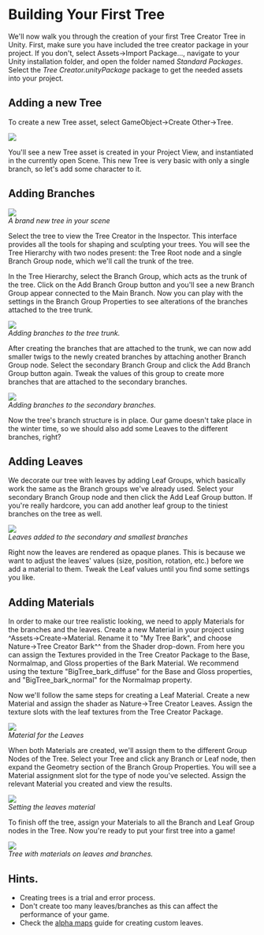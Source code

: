 Building Your First Tree
========================


We'll now walk you through the creation of your first Tree Creator Tree in Unity.  First, make sure you have included the tree creator package in your project. If you don't, select <span class=menu>Assets->Import Package...</span>, navigate to your Unity installation folder, and open the folder named _Standard Packages_. Select the _Tree Creator.unityPackage_ package to get the needed assets into your project.

Adding a new Tree
-----------------

To create a new <span class=keyword>Tree</span> asset, select <span class=menu>GameObject->Create Other->Tree</span>.

![](http://docwiki.hq.unity3d.com/uploads/Main/TreeCreator-CreatingBasic.png)  

You'll see a new Tree asset is created in your Project View, and instantiated in the currently open Scene. This new Tree is very basic with only a single branch, so let's add some character to it.

Adding Branches
---------------


![](http://docwiki.hq.unity3d.com/uploads/Main/TreeCreator-BasicBranch.png)  
_A brand new tree in your scene_

Select the tree to view the <span class=keyword>Tree Creator</span> in the <span class=keyword>Inspector</span>.  This interface provides all the tools for shaping and sculpting your trees. You will see the <span class=keyword>Tree Hierarchy</span> with two nodes present: the <span class=keyword>Tree Root</span> node and a single <span class=keyword>Branch Group</span> node, which we'll call the trunk of the tree.



In the <span class=keyword>Tree Hierarchy</span>, select the <span class=keyword>Branch Group</span>, which acts as the trunk of the tree. Click on the <span class=keyword>Add Branch Group</span> button and you'll see a new <span class=keyword>Branch Group</span> appear connected to the Main Branch. Now you can play with the settings in the <span class=keyword>Branch Group Properties</span> to see alterations of the branches attached to the tree trunk.

![](http://docwiki.hq.unity3d.com/uploads/Main/TreeCreator-AddingBranches1.png)  
_Adding branches to the tree trunk._

After creating the branches that are attached to the trunk, we can now add smaller twigs to the newly created branches by attaching another <span class=keyword>Branch Group</span> node. Select the secondary <span class=keyword>Branch Group</span> and click the <span class=keyword>Add Branch Group</span> button again. Tweak the values of this group to create more branches that are attached to the secondary branches.

![](http://docwiki.hq.unity3d.com/uploads/Main/TreeCreator-AddingBranches2.png)  
_Adding branches to the secondary branches._

Now the tree's branch structure is in place.  Our game doesn't take place in the winter time, so we should also add some <span class=keyword>Leaves</span> to the different branches, right?

Adding Leaves
-------------


We decorate our tree with leaves by adding <span class=keyword>Leaf Groups</span>, which basically work the same as the Branch groups we've already used.  Select your secondary Branch Group node and then click the <span class=keyword>Add Leaf Group</span> button.  If you're really hardcore, you can add another leaf group to the tiniest branches on the tree as well.

![](http://docwiki.hq.unity3d.com/uploads/Main/TreeCreator-AddingLeaves.png)  
_Leaves added to the secondary and smallest branches_

Right now the leaves are rendered as opaque planes. This is because we want to adjust the leaves' values (size, position, rotation, etc.) before we add a material to them. Tweak the Leaf values until you find some settings you like.

Adding Materials
----------------

In order to make our tree realistic looking, we need to apply <span class=keyword>Materials</span> for the branches and the leaves. Create a new Material in your project using ^Assets->Create->Material<span class=menu>.  Rename it to "My Tree Bark", and choose </span>Nature->Tree Creator Bark^^ from the Shader drop-down. From here you can assign the <span class=keyword>Textures</span> provided in the Tree Creator Package to the Base, Normalmap, and Gloss properties of the Bark Material.  We recommend using the texture "BigTree_bark_diffuse" for the Base and Gloss properties, and "BigTree_bark_normal" for the Normalmap property.

Now we'll follow the same steps for creating a Leaf Material.  Create a new Material and assign the shader as <span class=menu>Nature->Tree Creator Leaves</span>.  Assign the texture slots with the leaf textures from the Tree Creator Package.

![](http://docwiki.hq.unity3d.com/uploads/Main/TreeCreator-LeavesMaterial.png)  
_Material for the Leaves_

When both Materials are created, we'll assign them to the different Group Nodes of the Tree.  Select your Tree and click any Branch or Leaf node, then expand the <span class=keyword>Geometry</span> section of the <span class=keyword>Branch Group Properties</span>. You will see a Material assignment slot for the type of node you've selected.  Assign the relevant Material you created and view the results.

![](http://docwiki.hq.unity3d.com/uploads/Main/TreeCreator-AddingMaterialToLeaves.png)  
_Setting the leaves material_

To finish off the tree, assign your Materials to all the <span class=keyword>Branch</span> and <span class=keyword>Leaf Group</span> nodes in the Tree.  Now you're ready to put your first tree into a game!

![](http://docwiki.hq.unity3d.com/uploads/Main/TreeCreator-FinalTree.png)  
_Tree with materials on leaves and branches._

Hints.
------

* Creating trees is a trial and error process.
* Don't create too many leaves/branches as this can affect the performance of your game.
* Check the [alpha maps](howto-alphamaps.html) guide for creating custom leaves.

